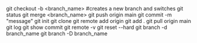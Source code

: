 git checkout -b <branch_name> #creates a new branch and switches
git status
git merge <branch_name>
git push origin main
git commit -m "message"
git init
git clone <repository name>
git remote add origin <url>
git add .
git pull origin main
git log
git show commit
git remote -v
git reset --hard <commit>
git branch -d branch_name
git branch -D branch_name
